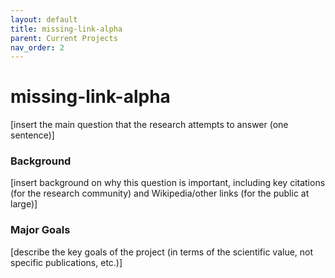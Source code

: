 ```yaml
---
layout: default
title: missing-link-alpha
parent: Current Projects
nav_order: 2
---
```


# missing-link-alpha

[insert the main question that the research attempts to answer (one sentence)]

### Background

[insert background on why this question is important, including key citations (for the research community) and Wikipedia/other links (for the public at large)]

### Major Goals

[describe the key goals of the project (in terms of the scientific value, not specific publications, etc.)]